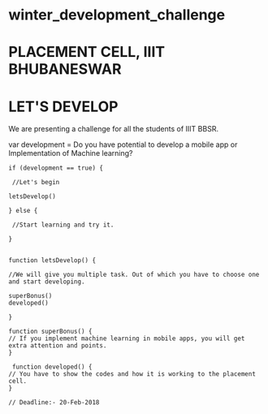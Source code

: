 # winter_development_challenge 

# PLACEMENT CELL, IIIT BHUBANESWAR
# LET'S DEVELOP
We are presenting a challenge for all the students of IIIT BBSR.

var development = Do you have potential to develop a mobile app or Implementation of Machine learning?

    if (development == true) {

     //Let's begin

    letsDevelop()
  
    } else {
 
     //Start learning and try it.
 
    }


    function letsDevelop() {

    //We will give you multiple task. Out of which you have to choose one and start developing.
    
    superBonus()
    developed()

    }
    
    function superBonus() {
    // If you implement machine learning in mobile apps, you will get extra attention and points.
    }
    
     function developed() {
    // You have to show the codes and how it is working to the placement cell.
    }
    
    // Deadline:- 20-Feb-2018
